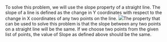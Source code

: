 To solve this problem, we will use the slope property of a straight line. The slope of a line is defined as the change in Y coordinates with respect to the change in X coordinates of any two points on the line.
![](https://leetcode.com/problems/check-if-it-is-a-straight-line/Figures/1232/1232A.png)
​
The property that can be used to solve this problem is that the slope between any two points on a straight line will be the same. If we choose two points from the given list of points, the value of Slope as defined above should be the same.